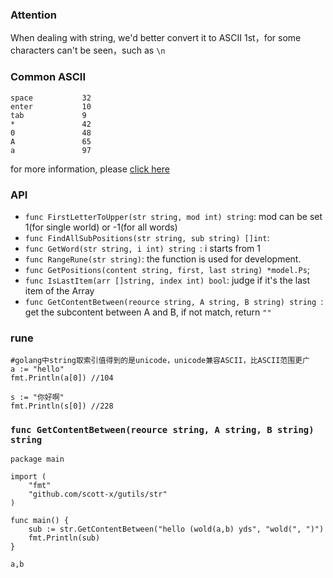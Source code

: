 ### Attention
When dealing with string, we'd better convert it to ASCII 1st，for some characters can't be seen，such as `\n`

### Common ASCII

```
space			32
enter			10
tab				9
*				42
0				48
A				65
a 				97
```
for more information, please [click here](http://www.asciitable.com/)

### API
- `func FirstLetterToUpper(str string, mod int) string`: mod can be set 1(for single world) or -1(for all words)
- `func FindAllSubPositions(str string, sub string) []int`:
- `func GetWord(str string, i int) string `: i starts from 1
- `func RangeRune(str string)`: the function is used for development.
- `func GetPositions(content string, first, last string) *model.Ps`;
- `func IsLastItem(arr []string, index int) bool`: judge if it's the last item of the Array
- `func GetContentBetween(reource string, A string, B string) string `: get the subcontent between A and B, if not match, return `""` 

### rune
```
#golang中string取索引值得到的是unicode，unicode兼容ASCII，比ASCII范围更广
a := "hello"
fmt.Println(a[0]) //104

s := "你好啊"
fmt.Println(s[0]) //228
```

### `func GetContentBetween(reource string, A string, B string) string`
```golang
package main

import (
	"fmt"
	"github.com/scott-x/gutils/str"
)

func main() {
	sub := str.GetContentBetween("hello (wold(a,b) yds", "wold(", ")")
	fmt.Println(sub)
}
```
```
a,b
```